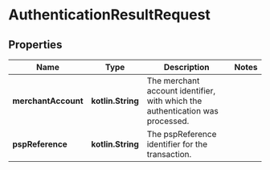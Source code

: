 
# AuthenticationResultRequest

## Properties
Name | Type | Description | Notes
------------ | ------------- | ------------- | -------------
**merchantAccount** | **kotlin.String** | The merchant account identifier, with which the authentication was processed. | 
**pspReference** | **kotlin.String** | The pspReference identifier for the transaction. | 



